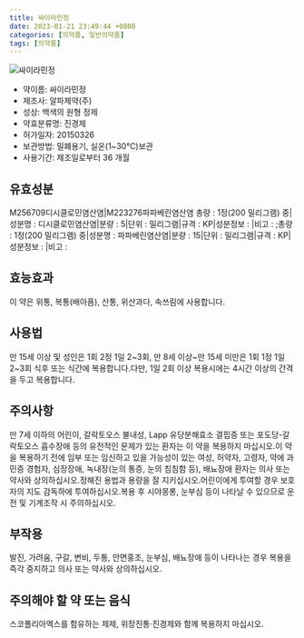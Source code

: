 ```yaml
---
title: 싸이라민정
date: 2023-01-21 23:49:44 +0800
categories: [의약품, 일반의약품]
tags: [의약품]
---
```

![싸이라민정](https://nedrug.mfds.go.kr/pbp/cmn/itemImageDownload/1Mp3yEn24CO)

- 약이름: 싸이라민정
- 제조사: 알파제약(주)
- 성상: 백색의 원형 정제
- 약효분류명: 진경제
- 허가일자: 20150326
- 보관방법: 밀폐용기, 실온(1~30℃)보관
- 사용기간: 제조일로부터 36 개월
## 유효성분
M256709디시클로민염산염|M223276파파베린염산염
총량 : 1정(200 밀리그램) 중|성분명 : 디시클로민염산염|분량 : 5|단위 : 밀리그램|규격 : KP|성분정보 : |비고 : ;총량 : 1정(200 밀리그램) 중|성분명 : 파파베린염산염|분량 : 15|단위 : 밀리그램|규격 : KP|성분정보 : |비고 :
## 효능효과
이 약은 위통, 복통(배아픔), 산통, 위산과다, 속쓰림에 사용합니다.
## 사용법
만 15세 이상 및 성인은 1회 2정 1일 2~3회, 만 8세 이상~만 15세 미만은 1회 1정 1일 2~3회 식후 또는 식간에 복용합니다.다만, 1일 2회 이상 복용시에는 4시간 이상의 간격을 두고 복용합니다.
## 주의사항
만 7세 이하의 어린이, 갈락토오스 불내성, Lapp 유당분해효소 결핍증 또는 포도당-갈락토오스 흡수장애 등의 유전적인 문제가 있는 환자는 이 약을 복용하지 마십시오.이 약을 복용하기 전에 임부 또는 임신하고 있을 가능성이 있는 여성, 허약자, 고령자, 약에 과민증 경험자, 심장장애, 녹내장(눈의 통증, 눈의 침침함 등), 배뇨장애 환자는 의사 또는 약사와 상의하십시오.정해진 용법과 용량을 잘 지키십시오.어린이에게 투여할 경우 보호자의 지도 감독하에 투여하십시오.복용 후 시야몽롱, 눈부심 등이 나타날 수 있으므로 운전 및 기계조작 시 주의하십시오.
## 부작용
발진, 가려움, 구갈, 변비, 두통, 안면홍조, 눈부심, 배뇨장애 등이 나타나는 경우 복용을 즉각 중지하고 의사 또는 약사와 상의하십시오.
## 주의해야 할 약 또는 음식
스코폴리아엑스를 함유하는 제제, 위장진통·진경제와 함께 복용하지 마십시오.
